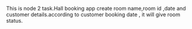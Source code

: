 This is node 2 task.Hall booking app create room name,room id ,date and customer details.according to customer booking date , it will give room status.